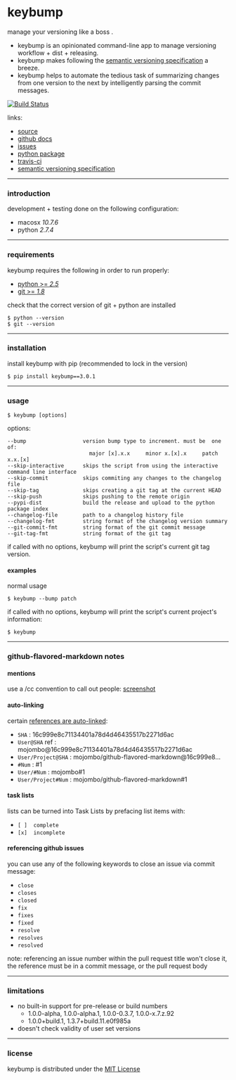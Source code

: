 keybump
=======

manage your versioning like a boss .

* keybump is an opinionated command-line app to manage versioning workflow + dist + releasing.
* keybump makes following the [semantic versioning specification](http://semver.org) a breeze.
* keybump helps to automate the tedious task of summarizing changes from one version to the next by intelligently parsing the commit messages.


[![Build Status](https://secure.travis-ci.org/gregorynicholas/keybump.svg?branch=develop)](https://travis-ci.org/gregorynicholas/keybump)


links:
* [source](http://github.com/gregorynicholas/keybump)
* [github docs](http://gregorynicholas.github.io/keybump)
* [issues](http://github.com/gregorynicholas/keybump/issues)
* [python package](http://packages.python.org/keybump)
* [travis-ci](http://travis-ci.org/gregorynicholas/keybump)
* [semantic versioning specification](http://semver.org)


-----


### introduction


development + testing done on the following configuration:

* macosx *10.7.6*
* python *2.7.4*


-----


### requirements

keybump requires the following in order to run properly:

* [python >= *2.5*](http://python.org)
* [git >= *1.8*](http://git-scm.org)

check that the correct version of git + python are installed

    $ python --version
    $ git --version


-----


### installation

install keybump with pip (recommended to lock in the version)

    $ pip install keybump==3.0.1

-----

### usage

    $ keybump [options]

options:

    --bump                  version bump type to increment. must be  one of:
                              major [x].x.x     minor x.[x].x     patch x.x.[x]
    --skip-interactive      skips the script from using the interactive command line interface
    --skip-commit           skips commiting any changes to the changelog file
    --skip-tag              skips creating a git tag at the current HEAD
    --skip-push             skips pushing to the remote origin
    --pypi-dist             build the release and upload to the python package index
    --changelog-file        path to a changelog history file
    --changelog-fmt         string format of the changelog version summary
    --git-commit-fmt        string format of the git commit message
    --git-tag-fmt           string format of the git tag


if called with no options, keybump will print the script's current git tag
version.


#### examples

normal usage

    $ keybump --bump patch

if called with no options, keybump will print the script's current
project's information:

    $ keybump


-----


### github-flavored-markdown notes


#### mentions

use a /cc convention to call out people:
[screenshot](https://a248.e.akamai.net/camo.github.com/37adea151a070a7f64794c8b02f3a2a072c9a1db/687474703a2f2f692e696d6775722e636f6d2f71634e50512e706e67)

#### auto-linking

certain [references are auto-linked](https://help.github.com/articles/github-flavored-markdown#references):

* `SHA`              : 16c999e8c71134401a78d4d46435517b2271d6ac
* `User@SHA` ref     : mojombo@16c999e8c71134401a78d4d46435517b2271d6ac
* `User/Project@SHA` : mojombo/github-flavored-markdown@16c999e8...
* `#Num`             : #1
* `User/#Num`        : mojombo#1
* `User/Project#Num` : mojombo/github-flavored-markdown#1


#### task lists

lists can be turned into Task Lists by prefacing list items with:

* `[ ]  complete`
* `[x]  incomplete`


#### referencing github issues

you can use any of the following keywords to close an issue via commit message:

* `close`
* `closes`
* `closed`
* `fix`
* `fixes`
* `fixed`
* `resolve`
* `resolves`
* `resolved`


note:
referencing an issue number within the pull request title won't close it, the
reference must be in a commit message, or the pull request body


-----

### limitations

* no built-in support for pre-release or build numbers
  - 1.0.0-alpha, 1.0.0-alpha.1, 1.0.0-0.3.7, 1.0.0-x.7.z.92
  - 1.0.0+build.1, 1.3.7+build.11.e0f985a
* doesn't check validity of user set versions


-----


### license

keybump is distributed under the [MIT License](http://opensource.org/licenses/mit-license.php)
